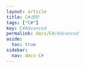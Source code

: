 ```yaml
---
layout: article
title: C#进阶
tags: ["C#"]
key: C#Advanced
permalink: docs/C#/Advanced
aside:
  toc: true
sidebar:
  nav: docs-C#
---
```

